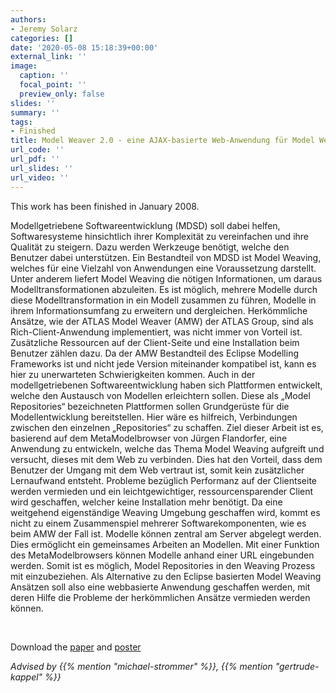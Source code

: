 ```yaml
---
authors:
- Jeremy Solarz
categories: []
date: '2020-05-08 15:18:39+00:00'
external_link: ''
image:
  caption: ''
  focal_point: ''
  preview_only: false
slides: ''
summary: ''
tags:
- Finished
title: Model Weaver 2.0 - eine AJAX-basierte Web-Anwendung für Model Weaving
url_code: ''
url_pdf: ''
url_slides: ''
url_video: ''
---
```


This work has been finished in January 2008.

Modellgetriebene Softwareentwicklung (MDSD) soll dabei helfen, Softwaresysteme hinsichtlich ihrer Komplexität zu vereinfachen und ihre Qualität zu steigern. Dazu werden Werkzeuge benötigt, welche den Benutzer dabei unterstützen. Ein Bestandteil von MDSD ist Model Weaving, welches für eine Vielzahl von Anwendungen eine Voraussetzung darstellt. Unter anderem liefert Model Weaving die nötigen Informationen, um daraus Modelltransformationen abzuleiten. Es ist möglich, mehrere Modelle durch diese Modelltransformation in ein Modell zusammen zu führen, Modelle in ihrem Informationsumfang zu erweitern und dergleichen. Herkömmliche Ansätze, wie der ATLAS Model Weaver (AMW) der ATLAS Group, sind als Rich-Client-Anwendung implementiert, was nicht immer von Vorteil ist. Zusätzliche Ressourcen auf der Client-Seite und eine Installation beim Benutzer zählen dazu. Da der AMW Bestandteil des Eclipse Modelling Frameworks ist und nicht jede Version miteinander kompatibel ist, kann es hier zu unerwarteten Schwierigkeiten kommen. Auch in der modellgetriebenen Softwareentwicklung haben sich Plattformen entwickelt, welche den Austausch von Modellen erleichtern sollen. Diese als „Model Repositories“ bezeichneten Plattformen sollen Grundgerüste für die Modellentwicklung bereitstellen. Hier wäre es hilfreich, Verbindungen zwischen den einzelnen „Repositories“ zu schaffen. Ziel dieser Arbeit ist es, basierend auf dem MetaModelbrowser von Jürgen Flandorfer, eine Anwendung zu entwickeln, welche das Thema Model Weaving aufgreift und versucht, dieses mit dem Web zu verbinden. Dies hat den Vorteil, dass dem Benutzer der Umgang mit dem Web vertraut ist, somit kein zusätzlicher Lernaufwand entsteht. Probleme bezüglich Performanz auf der Clientseite werden vermieden und ein leichtgewichtiger, ressourcensparender Client wird geschaffen, welcher keine Installation mehr benötigt. Da eine weitgehend eigenständige Weaving Umgebung geschaffen wird, kommt es nicht zu einem Zusammenspiel mehrerer Softwarekomponenten, wie es beim AMW der Fall ist. Modelle können zentral am Server abgelegt werden. Dies ermöglicht ein gemeinsames Arbeiten an Modellen. Mit einer Funktion des MetaModelbrowsers können Modelle anhand einer URL eingebunden werden. Somit ist es möglich, Model Repositories in den Weaving Prozess mit einzubeziehen. Als Alternative zu den Eclipse basierten Model Weaving Ansätzen soll also eine webbasierte Anwendung geschaffen werden, mit deren Hilfe die Probleme der herkömmlichen Ansätze vermieden werden können.

&nbsp;

 Download the [paper](https://www.big.tuwien.ac.at/app/uploads/2016/10/Solarz_paper.pdf) and [poster](https://www.big.tuwien.ac.at/app/uploads/2016/10/Solarz_poster.pdf)

*Advised by {{% mention "michael-strommer" %}}, {{% mention "gertrude-kappel" %}}*